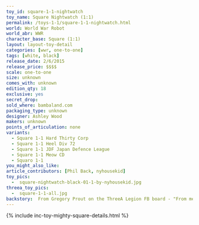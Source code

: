 ```yaml
---
toy_id: square-1-1-nightwatch
toy_name: Square Nightwatch (1:1)
permalink: /toys-1-1/square-1-1-nightwatch.html
world: World War Robot
world_abr: WWR
character_base: Square (1:1)
layout: layout-toy-detail
categories: [wwr, one-to-one]
tags: [white, black]
release_date: 2/6/2015
release_price: $$$$
scale: one-to-one
size: unknown
comes_with: unknown
edition_qty: 18
exclusive: yes
secret_drop:
sold_where: bambaland.com
packaging_type: unknown
designer: Ashley Wood
makers: unknown
points_of_articulation: none
variants: 
  - Square 1-1 Hard Thirty Corp
  - Square 1-1 Heel Div 72
  - Square 1-1 JDF Japan Defence League
  - Square 1-1 Meow CD
  - Squaro 1-1
you_might_also_like:  
article_contributors: [Phil Back, nyhousekid]
toy_pics:
  -  square-nightwatch-black-01-1-by-nyhousekid.jpg
threea_toy_pics:
  -  square-1-1-all.jpg  
backstory:  From Gregory Prout on the ThreeA Legion FB board - "From memory there are two in Germany, one in Latvia, one in the Netherlands, a couple in Spain, and yours. At least two in Singapore, and one in Japan. Three in NY, one in California, one in Washington, one in the DC area, and I want to say one in the south. The rest are in Hong Kong/Thailand/China." (2019) ... Then also from the fan comments - "One in New Jersey" (Aaron R.) and "One in Mexico" (Jorge Z.)
---
```

{% include inc-toy-mighty-square-details.html %}